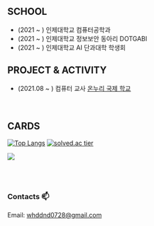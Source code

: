 
  <div align=left>

## SCHOOL
  * (2021 ~ ) 인제대학교 컴퓨터공학과
  * (2021 ~ ) 인제대학교 정보보안 동아리 DOTGABI
  * (2021 ~ ) 인제대학교 AI 단과대학 학생회
  
## PROJECT & ACTIVITY
  * (2021.08 ~ ) 컴퓨터 교사 [온누리 국제 학교](http://www.oicschool.com/)<br><br><br>

## CARDS
    
  [![Top Langs](https://github-readme-stats.vercel.app/api/top-langs/?username=ShinJongUng&langs_count=10)](https://github.com/anuraghazra/github-readme-stats)
  [![solved.ac tier](http://mazassumnida.wtf/api/generate_badge?boj=whddnd0728)](https://solved.ac/whddnd0728)

<img src="https://ghchart.rshah.org/219138/ShinJongUng"/>
                                                 
<br><br>

### Contacts 📫

 Email: whddnd0728@gmail.com


